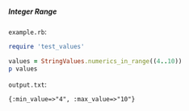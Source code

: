 ##### Integer Range

```example.rb```:
```ruby
require 'test_values'

values = StringValues.numerics_in_range((4..10))
p values
```

```output.txt```:
```
{:min_value=>"4", :max_value=>"10"}
```
